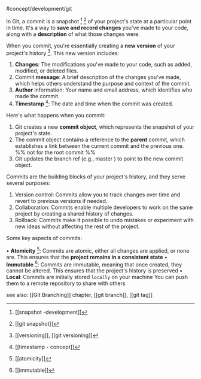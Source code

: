 #concept/development/git 

 In Git, a commit is a snapshot  [^1] [^2] of your project's state at a particular point
  in time. It's a way to **save and record changes** you've made to your code,
  along with a **description** of what those changes were.

  When you commit, you're essentially creating a **new version** of your project's
  history [^3]. This new version includes:

  1. **Changes**: The modifications you've made to your code, such as added,
  modified, or deleted files.
  2. Commit **message**: A brief description of the changes you've made, which
  helps others understand the purpose and context of the commit.
  3. **Author** information: Your name and email address, which identifies who
  made the commit.
  4. **Timestamp** [^6]: The date and time when the commit was created.

  Here's what happens when you commit:

  1. Git creates a new **commit object**, which represents the snapshot of your
  project's state.
  2. The commit object contains a reference to the **parent** commit, which
  establishes a link between the current commit and the previous one.
  %% not for the root commit %%
  3. Git updates the branch ref (e.g.,  master ) to point to the new commit
  object.

  Commits are the building blocks of your project's history, and they serve
  several purposes:

  1. Version control: Commits allow you to track changes over time and revert
  to previous versions if needed.
  2. Collaboration: Commits enable multiple developers to work on the same
  project by creating a shared history of changes.
  3. Rollback: Commits make it possible to undo mistakes or experiment with
  new ideas without affecting the rest of the project.

  Some key aspects of commits:

  • **Atomicity** [^4]: Commits are atomic, either all changes are applied, or none are. 
	  This ensures that the **project remains in a consistent state**
  • **Immutable** [^5]: Commits are immutable, meaning that once created, they cannot
  be altered. This ensures that the project's history is preserved
  • **Local**: Commits are initially stored `locally` on your machine 
	  You can push them to a remote repository to share with others

see also: [[Git Branching]] chapter, [[git branch]], [[git tag]]

[^1]: [[snapshot -development]]
[^2]: [[git snapshot]]
[^3]: [[versioning]], [[git versioning]]
[^4]: [[atomicity]]
[^5]: [[immutable]]
[^6]: [[timestamp - concept]]